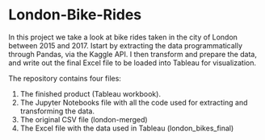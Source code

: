 # London-Bike-Rides
In this project we take a look at bike rides taken in the city of London between 2015 and 2017. Istart by extracting the data programmatically through Pandas, via the Kaggle API. I then transform and prepare the data, and write out the final Excel file to be loaded into Tableau for visualization.

The repository contains four files:
1. The finished product (Tableau workbook).
2. The Jupyter Notebooks file with all the code used for extracting and transforming the data.
3. The original CSV file (london-merged)
4. The Excel file with the data used in Tableau (london_bikes_final)


